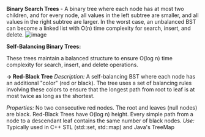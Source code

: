 **Binary Search Trees** - A binary tree where each node has at most two children, and for every node, all values in the left subtree are smaller, and all values in the right subtree are larger. In the worst case, an unbalanced BST can become a linked list with O(n) time complexity for search, insert, and delete.
![image](https://github.com/user-attachments/assets/372bbce4-2681-4935-bc64-c6ae7bbbdceb)


**Self-Balancing Binary Trees:**

These trees maintain a balanced structure to ensure O(log n) time complexity for search, insert, and delete operations.

**-> Red-Black Tree**
_Description:_ A self-balancing BST where each node has an additional "color" (red or black). The tree uses a set of balancing rules involving these colors to ensure that the longest path from root to leaf is at most twice as long as the shortest.

_Properties:_
No two consecutive red nodes.
The root and leaves (null nodes) are black.
Red-Black Trees have O(log n) height.
Every simple path from a node to a descendant leaf contains the same number of black nodes.
_Use:_ Typically used in C++ STL (std::set, std::map) and Java's TreeMap
